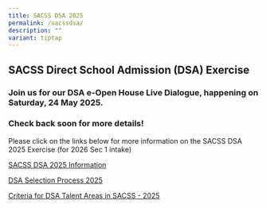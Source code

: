 ```yaml
---
title: SACSS DSA 2025
permalink: /sacssdsa/
description: ""
variant: tiptap
---
```

<h2>SACSS Direct School Admission (DSA) Exercise</h2>
<h3><strong>Join us for our DSA e-Open House Live Dialogue, happening on Saturday, 24 May 2025.</strong></h3>
<h3><strong>Check back soon for more details!</strong></h3>
<p>Please click on the links below for more information on the SACSS DSA
2025 Exercise (for 2026 Sec 1 intake)</p>
<p><a href="/files/SACSS_DSA_Sec_2025.pdf" rel="noopener nofollow" target="_blank">SACSS DSA 2025 Information</a>
</p>
<p><a href="/files/DSA_Selection_Process_2025.pdf" rel="noopener nofollow" target="_blank">DSA Selection Process 2025</a>
</p>
<p><a href="/files/Criteria_for_DSA_Talent_Areas_in_SACSS_2025.pdf" rel="noopener nofollow" target="_blank">Criteria for DSA Talent Areas in SACSS - 2025</a>
</p>
<p></p>